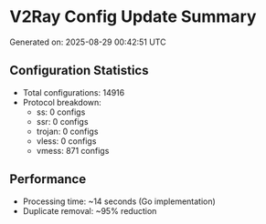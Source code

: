 # V2Ray Config Update Summary
Generated on: 2025-08-29 00:42:51 UTC

## Configuration Statistics
- Total configurations: 14916
- Protocol breakdown:
  - ss: 0 configs
  - ssr: 0 configs
  - trojan: 0 configs
  - vless: 0 configs
  - vmess: 871 configs

## Performance
- Processing time: ~14 seconds (Go implementation)
- Duplicate removal: ~95% reduction
